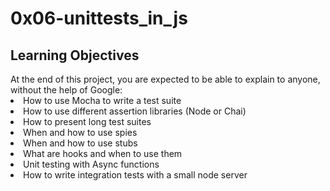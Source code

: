 <h1>0x06-unittests_in_js</h1>

<h2>Learning Objectives</h2>
At the end of this project, you are expected to be able to explain to anyone, without the help of Google:

<li>How to use Mocha to write a test suite</li>
<li>How to use different assertion libraries (Node or Chai)</li>
<li>How to present long test suites</li>
<li>When and how to use spies</li>
<li>When and how to use stubs</li>
<li>What are hooks and when to use them</li>
<li>Unit testing with Async functions</li>
<li>How to write integration tests with a small node server</li>

